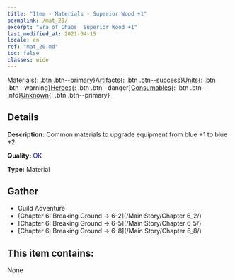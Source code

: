 ```yaml
---
title: "Item - Materials - Superior Wood +1"
permalink: /mat_20/
excerpt: "Era of Chaos  Superior Wood +1"
last_modified_at: 2021-04-15
locale: en
ref: "mat_20.md"
toc: false
classes: wide
---
```

 [Materials](/Items/){: .btn .btn--primary}[Artifacts](/Items/Artifacts/){: .btn .btn--success}[Units](/Items/Units/){: .btn .btn--warning}[Heroes](/Items/Heroes/){: .btn .btn--danger}[Consumables](/Items/Consumables/){: .btn .btn--info}[Unknown](/Items/Unknown/){: .btn .btn--primary}

## Details
 **Description:** Common materials to upgrade equipment from blue +1 to blue +2.

 **Quality:** <span style="color: #0000CD">OK</span>

 **Type:** Material

## Gather

*    Guild Adventure 
*    [Chapter 6: Breaking Ground -> 6-2](/Main Story/Chapter 6_2/) 
*    [Chapter 6: Breaking Ground -> 6-5](/Main Story/Chapter 6_5/) 
*    [Chapter 6: Breaking Ground -> 6-8](/Main Story/Chapter 6_8/) 

## This item contains:

  None

